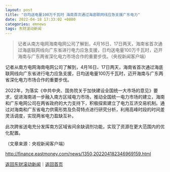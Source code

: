 ```yaml
---
layout: post
title: "日均送电量100万千瓦时 海南首次通过海底联网线应急支援广东电力"
date: 2022-04-18 17:33:02 +0800
categories: emnews
tags: 东财滚动新闻
---
```

> 记者从南方电网海南电网公司了解到，4月16日、17日两天，海南省首次通过海底联网线向广东省进行电力应急支援，日均送电量100万千瓦时，迈开海南与广东两省深化电力市场合作的重要步伐。（央视新闻客户端）

<p>记者从南方电网海南电网公司了解到，4月16日、17日两天，海南省首次通过海底联网线向广东省进行电力应急支援，日均送电量100万千瓦时，迈开海南与广东两省深化电力市场合作的重要步伐。</p>
 <p>2022年，为落实《中共中央、国务院关于加快建设全国统一大市场的意见》要求，促进海南进一步融入南方区域电力市场，推动全国统一电力市场的建立，海南和广东电网公司在两省政府的大力支持下，积极探索建立了电力互济交易机制。通过对海南和广东省电力供需形势及负荷特点进行研究分析，利用高峰时段的时间差灵活调度，实现两省电力盈缺互补。</p>
 <p>此次跨省送电充分发挥南方区域省间余缺调剂功能，实现了资源在更大范围内的优化配置。</p><p class="em_media">（文章来源：央视新闻客户端）</p>

<http://finance.eastmoney.com/news/1350,202204182346969159.html>

[返回东财滚动新闻](//finews.withounder.com/emnews/)｜[返回首页](//finews.withounder.com/)